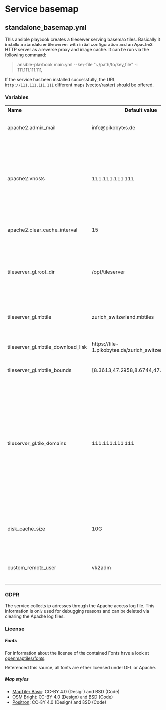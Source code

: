 # Service basemap

## standalone_basemap.yml

This ansible playbook creates a tileserver serving basemap tiles. Basically it installs a standalone tile server with initial configuration and an Apache2 HTTP server as a reverse proxy and image cache. It can be run via the following command:

> ansible-playbook main.yml --key-file "~/path/to/key_file" -i 111.111.111.111,

If the service has been installed successfully, the URL `http://111.111.111.111` different maps (vector/raster) should be offered.

### Variables

<table>
  <tbody>
    <tr>
      <th align="left">Name</th>
      <th align="center">Default value</th>
      <th align="right">Declaration</th>
    </tr>
    <tr>
      <td align="left">apache2.admin_mail</td>
      <td align="left">info@pikobytes.de</td>
      <td align="left">Mail of the admin of the Apache HTTP server.</td>
    </tr>
    <tr>
        <td align="left">apache2.vhosts</td>
        <td align="left">111.111.111.111</td>
        <td align="left">
            IP address or domain of the tile service, for which virtual host configs should be created. A server can
            listen to multiple vhosts.
        </td>    
    </tr>
    <tr>
        <td align="left">apache2.clear_cache_interval</td>
        <td align="left">15</td>
        <td align="left">
            Interval of cache clean cycles in minutes.
        </td>    
    </tr>
    <tr>
        <td align="left">tileserver_gl.root_dir</td>
        <td align="left">/opt/tileserver</td>
        <td align="left">Root directory of the tileserver, where configuration and mbtiles files should be placed.</td>    
    </tr>
    <tr>
        <td align="left">tileserver_gl.mbtile</td>
        <td align="left">zurich_switzerland.mbtiles</td>
        <td align="left">Name of the mbtile, which is used by the tileserver.</td>    
    </tr>
    <tr>
        <td align="left">tileserver_gl.mbtile_download_link</td>
        <td align="left">https://tile-1.pikobytes.de/zurich_switzerland.mbtiles</td>
        <td align="left">Download link for the mbtile to use.</td>    
    </tr>
    <tr>
        <td align="left">tileserver_gl.mbtile_bounds</td>
        <td align="left">[8.3613,47.2958,8.6744,47.4854]</td>
        <td align="left">Bounds of the mbtile used.</td>    
    </tr>
    <tr>
        <td align="left">tileserver_gl.tile_domains</td>
        <td align="left">111.111.111.111</td>
        <td align="left">Domain / IP address under which the tileserver is publised. Important setting for proper working of the tileservice behind a reverse proxy and load balancer. A tileserver can listen to multiple domains.</td>    
    </tr>
    <tr>
        <td align="left">disk_cache_size</td>
        <td align="left">10G</td>
        <td align="left">Size of the disk cache used by the Apache HTTP server to cache image files.</td>    
    </tr>
    <tr>
        <td align="left">custom_remote_user</td>
        <td align="left">vk2adm</td>
        <td align="left">Remote user which should be used for running the tileserver</td>    
    </tr>
  </tbody>
</table>

### GDPR

The service collects ip adresses through the Apache access log file. This information is only used for debugging reasons and can be deleted via clearing the Apache log files.

### License

##### Fonts 

For information about the license of the contained Fonts have a look at [openmaptiles/fonts](https://github.com/openmaptiles/fonts).

Referenced this source, all fonts are either licensed under OFL or Apache. 

##### Map styles

* [MapTiler Basic](https://github.com/openmaptiles/maptiler-basic-gl-style/blob/master/LICENSE.md): CC-BY 4.0 (Design) and BSD (Code)
* [OSM Bright](https://github.com/openmaptiles/osm-bright-gl-style/blob/master/LICENSE.md): CC-BY 4.0 (Design) and BSD (Code)
* [Positron](https://github.com/openmaptiles/positron-gl-style/blob/master/LICENSE.md): CC-BY 4.0 (Design) and BSD (Code)